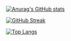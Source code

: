 
[![Anurag's GitHub stats](https://github-readme-stats.vercel.app/api?username=jwmdev&theme=highcontrast)](https://github.com/anuraghazra/github-readme-stats)


[![GitHub Streak](https://github-readme-streak-stats.herokuapp.com?user=jwmdev&theme=highcontrast)](https://git.io/streak-stats)

[![Top Langs](https://github-readme-stats.vercel.app/api/top-langs/?username=jwmdev&layout=compact)](https://github.com/anuraghazra/github-readme-stats)

<!--
**jwmdev/jwmdev** is a ✨ _special_ ✨ repository because its `README.md` (this file) appears on your GitHub profile.

Here are some ideas to get you started:

- 🔭 I’m currently working on ...
- 🌱 I’m currently learning ...
- 👯 I’m looking to collaborate on ...
- 🤔 I’m looking for help with ...
- 💬 Ask me about ...
- 📫 How to reach me: ...
- 😄 Pronouns: ...
- ⚡ Fun fact: ...
-->

